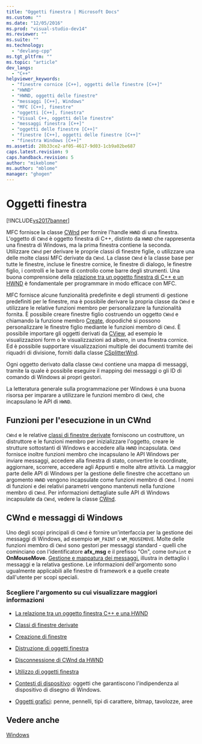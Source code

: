 ```yaml
---
title: "Oggetti finestra | Microsoft Docs"
ms.custom: ""
ms.date: "12/05/2016"
ms.prod: "visual-studio-dev14"
ms.reviewer: ""
ms.suite: ""
ms.technology: 
  - "devlang-cpp"
ms.tgt_pltfrm: ""
ms.topic: "article"
dev_langs: 
  - "C++"
helpviewer_keywords: 
  - "finestre cornice [C++], oggetti delle finestre [C++]"
  - "HWND"
  - "HWND, oggetti delle finestre"
  - "messaggi [C++], Windows"
  - "MFC [C++], finestre"
  - "oggetti [C++], finestra"
  - "Visual C++, oggetti delle finestre"
  - "messaggi finestra [C++]"
  - "oggetti delle finestre [C++]"
  - "finestre [C++], oggetti delle finestre [C++]"
  - "finestra Windows [C++]"
ms.assetid: 28b33ce2-af05-4617-9d03-1cb9a02be687
caps.latest.revision: 9
caps.handback.revision: 5
author: "mikeblome"
ms.author: "mblome"
manager: "ghogen"
---
```

# Oggetti finestra
[!INCLUDE[vs2017banner](../assembler/inline/includes/vs2017banner.md)]

MFC fornisce la classe [CWnd](../mfc/reference/cwnd-class.md) per fornire l'handle `HWND` di una finestra.  L'oggetto di `CWnd` è oggetto finestra di C\+\+, distinto da `HWND` che rappresenta una finestra di Windows, ma la prima finestra contiene la seconda.  Utilizzare `CWnd` per derivare le proprie classi di finestre figlie, o utilizzare una delle molte classi MFC derivate da `CWnd`.  La classe `CWnd` è la classe base per tutte le finestre, incluse le finestre cornice, le finestre di dialogo, le finestre figlio, i controlli e le barre di controllo come barre degli strumenti.  Una buona comprensione della [relazione tra un oggetto finestra di C\+\+ e un HWND](../mfc/relationship-between-a-cpp-window-object-and-an-hwnd.md) è fondamentale per programmare in modo efficace con MFC.  
  
 MFC fornisce alcune funzionalità predefinite e degli strumenti di gestione predefiniti per le finestre, ma è possibile derivare la propria classe da `CWnd` e utilizzare le relative funzioni membro per personalizzare la funzionalità fornita.  È possibile creare finestre figlio costruendo un oggetto `CWnd` e chiamando la funzione membro [Create](../Topic/CWnd::Create.md), dopodiché si possono personalizzare le finestre figlio mediante le funzioni membro di `CWnd`.  È possibile importare gli oggetti derivati da [CView](../mfc/reference/cview-class.md), ad esempio le visualizzazioni form o le visualizzazioni ad albero, in una finestra cornice.  Ed è possibile supportare visualizzazioni multiple dei documenti tramite dei riquadri di divisione, forniti dalla classe [CSplitterWnd](../mfc/reference/csplitterwnd-class.md).  
  
 Ogni oggetto derivato dalla classe `CWnd` contiene una mappa di messaggi, tramite la quale è possibile eseguire il mapping dei messaggi o gli ID di comando di Windows ai propri gestori.  
  
 La letteratura generale sulla programmazione per Windows è una buona risorsa per imparare a utilizzare le funzioni membro di `CWnd`, che incapsulano le API di `HWND`.  
  
## Funzioni per l'esecuzione in un CWnd  
 `CWnd` e le relative [classi di finestre derivate](../mfc/derived-window-classes.md) forniscono un costruttore, un distruttore e le funzioni membro per inizializzare l'oggetto, creare le strutture sottostanti di Windows e accedere alla `HWND` incapsulata.  `CWnd` fornisce inoltre funzioni membro che incapsulano le API Windows per inviare messaggi, accedere alla finestra di stato, convertire le coordinate, aggiornare, scorrere, accedere agli Appunti e molte altre attività.  La maggior parte delle API di Windows per la gestione delle finestre che accettano un argomento `HWND` vengono incapsulate come funzioni membro di `CWnd`.  I nomi di funzioni e dei relativi parametri vengono mantenuti nella funzione membro di `CWnd`.  Per informazioni dettagliate sulle API di Windows incapsulate da `CWnd`, vedere la classe [CWnd](../mfc/reference/cwnd-class.md).  
  
## CWnd e messaggi di Windows  
 Uno degli scopi principali di `CWnd` è fornire un'interfaccia per la gestione dei messaggi di Windows, ad esempio `WM_PAINT` o `WM_MOUSEMOVE`.  Molte delle funzioni membro di `CWnd` sono gestori per messaggi standard \- quelli che cominciano con l'identificatore **afx\_msg** e il prefisso "On", come `OnPaint` e **OnMouseMove**.  [Gestione e mappatura dei messaggi.](../mfc/message-handling-and-mapping.md) illustra in dettaglio i messaggi e la relativa gestione.  Le informazioni dell'argomento sono ugualmente applicabili alle finestre di framework e a quelle create dall'utente per scopi speciali.  
  
### Scegliere l'argomento su cui visualizzare maggiori informazioni  
  
-   [La relazione tra un oggetto finestra C\+\+ e una HWND](../mfc/relationship-between-a-cpp-window-object-and-an-hwnd.md)  
  
-   [Classi di finestre derivate](../mfc/derived-window-classes.md)  
  
-   [Creazione di finestre](../mfc/creating-windows.md)  
  
-   [Distruzione di oggetti finestra](../mfc/destroying-window-objects.md)  
  
-   [Disconnessione di CWnd da HWND](../mfc/detaching-a-cwnd-from-its-hwnd.md)  
  
-   [Utilizzo di oggetti finestra](../mfc/working-with-window-objects.md)  
  
-   [Contesti di dispositivo](../mfc/device-contexts.md): oggetti che garantiscono l'indipendenza al dispositivo di disegno di Windows.  
  
-   [Oggetti grafici](../mfc/graphic-objects.md): penne, pennelli, tipi di carattere, bitmap, tavolozze, aree  
  
## Vedere anche  
 [Windows](../mfc/windows.md)